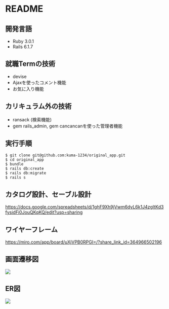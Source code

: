 # README

## 開発言語
- Ruby 3.0.1
- Rails 6.1.7

## 就職Termの技術
- devise
- Ajaxを使ったコメント機能
- お気に入り機能

## カリキュラム外の技術
- ransack (検索機能)
- gem rails_admin, gem cancancanを使った管理者機能

## 実行手順
```
$ git clone git@github.com:kuma-1234/original_app.git
$ cd original_app
$ bundle
$ rails db:create
$ rails db:migrate
$ rails s
```

## カタログ設計、セーブル設計
https://docs.google.com/spreadsheets/d/1ghF9Xh9jVwm6dyL6k1J4zgItKd3fysidFi0JouQKqKQ/edit?usp=sharing


## ワイヤーフレーム
https://miro.com/app/board/uXjVPB0RPGI=/?share_link_id=364966502196

## 画面遷移図
![](https://i.imgur.com/WnOboYK.png)


## ER図
![](https://i.imgur.com/HHJ1EOo.png)